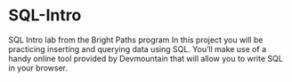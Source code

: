 # SQL-Intro
SQL Intro lab from the Bright Paths program
In this project you will be practicing inserting and querying data using SQL. You’ll make use of a handy online tool provided by Devmountain that will allow you to write SQL in your browser.
